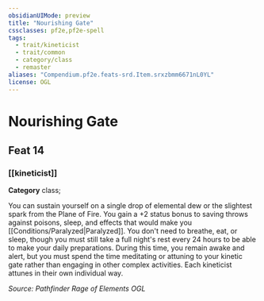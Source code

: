 ```yaml
---
obsidianUIMode: preview
title: "Nourishing Gate"
cssclasses: pf2e,pf2e-spell
tags:
  - trait/kineticist
  - trait/common
  - category/class
  - remaster
aliases: "Compendium.pf2e.feats-srd.Item.srxzbmm6671nL0YL"
license: OGL
---
```

# Nourishing Gate
## Feat 14
### [[kineticist]]

**Category** class; 




You can sustain yourself on a single drop of elemental dew or the slightest spark from the Plane of Fire. You gain a +2 status bonus to saving throws against poisons, sleep, and effects that would make you [[Conditions/Paralyzed|Paralyzed]]. You don't need to breathe, eat, or sleep, though you must still take a full night's rest every 24 hours to be able to make your daily preparations. During this time, you remain awake and alert, but you must spend the time meditating or attuning to your kinetic gate rather than engaging in other complex activities. Each kineticist attunes in their own individual way.

*Source: Pathfinder Rage of Elements*
*OGL*